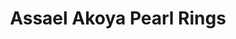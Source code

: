 ---
title: Assael Akoya Pearl Rings
description: |
  Silvery Akoya Pearls are orbited by rows of Diamonds set in White Gold in this series - each style is a lovely statement on its own, and also works beautifully stacked or layered with other rings.
specs: |
images:
  - /uploads/assael-akoya-pearl-rings.png
order: 15
tags:
---